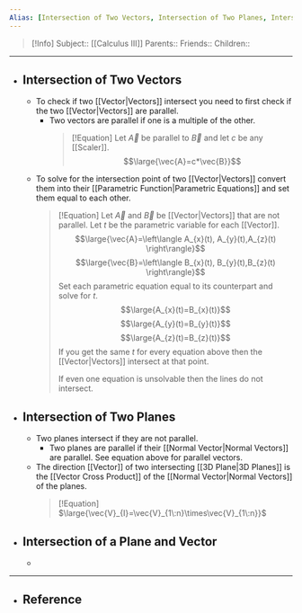 ```yaml
---
Alias: [Intersection of Two Vectors, Intersection of Two Planes, Intersection of a Plane and Vector]
---
```

> [!Info]
> Subject:: [[Calculus III]]
> Parents:: 
> Friends:: 
> Children:: 
---
- ## Intersection of Two Vectors
	- To check if two [[Vector|Vectors]] intersect you need to first check if the two [[Vector|Vectors]] are parallel. 
		- Two vectors are parallel if one is a multiple of the other.
		  > [!Equation]
		  > Let $\vec{A}$ be parallel to $\vec{B}$ and let $c$ be any [[Scaler]].
		  > $$\large{\vec{A}=c*\vec{B}}$$
	- To solve for the intersection point of two [[Vector|Vectors]] convert them into their [[Parametric Function|Parametric Equations]] and set them equal to each other.
	  > [!Equation]
	  > Let $\vec{A}$ and $\vec{B}$ be [[Vector|Vectors]] that are not parallel. Let $t$ be the parametric variable for each [[Vector]].
	  > $$\large{\vec{A}=\left\langle A_{x}(t), A_{y}(t),A_{z}(t) \right\rangle}$$
	  > $$\large{\vec{B}=\left\langle B_{x}(t), B_{y}(t),B_{z}(t) \right\rangle}$$
	  > Set each parametric equation equal to its counterpart and solve for $t$.
	  > $$\large{A_{x}(t)=B_{x}(t)}$$
	  > $$\large{A_{y}(t)=B_{y}(t)}$$
	  > $$\large{A_{z}(t)=B_{z}(t)}$$
	  > If you get the same $t$ for every equation above then the [[Vector|Vectors]] intersect at that point.
	  > 
	  > If even one equation is unsolvable then the lines do not intersect.
- ## Intersection of Two Planes
	- Two planes intersect if they are not parallel.
		- Two planes are parallel if their [[Normal Vector|Normal Vectors]] are parallel. See equation above for parallel vectors.
	- The direction [[Vector]] of two intersecting [[3D Plane|3D Planes]] is the [[Vector Cross Product]] of the [[Normal Vector|Normal Vectors]] of the planes.
	  > [!Equation]
	  > $\large{\vec{V}_{I}=\vec{V}_{1\:n}\times\vec{V}_{1\:n}}$
- ## Intersection of a Plane and Vector
	- 
---
- ## Reference